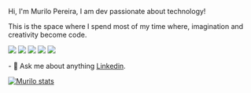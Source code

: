 Hi, I'm Murilo Pereira, I am dev passionate about technology!

This is the space where I spend most of my time where, imagination and creativity become code.


<img src="https://img.shields.io/badge/HTML5-E34F26?style=for-the-badge&logo=html5&logoColor=white"/>
<img src="https://img.shields.io/badge/CSS-239120?&style=for-the-badge&logo=css3&logoColor=white"/>
<img src="https://img.shields.io/badge/JavaScript-F7DF1E?style=for-the-badge&logo=javascript&logoColor=black"/>
<img src="https://img.shields.io/badge/TypeScript-007ACC?style=for-the-badge&logo=typescript&logoColor=white"/>
<img src="https://img.shields.io/badge/React-20232A?style=for-the-badge&logo=react&logoColor=61DAFB"/>

  <p>- 💬 Ask me about anything <a href="https://www.linkedin.com/in/murilo-de-lima-pereira/">Linkedin</a>.</p>


  

  [![Murilo stats](https://github-readme-stats.vercel.app/api?username=Murilolipe)](https://github.com/MuriloLipe/github-readme-stats)
  
